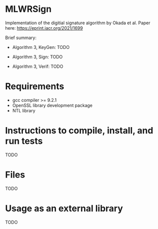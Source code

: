 # MLWRSign

Implementation of the digitial signature algorithm by Okada et al. Paper here: https://eprint.iacr.org/2021/1699

Brief summary:

* Algorithm 3, KeyGen:
TODO

* Algorithm 3, Sign:
TODO

* Algorithm 3, Verif:
TODO

# Requirements
- gcc compiler >= 9.2.1
- OpenSSL library development package
- NTL library

# Instructions to compile, install, and run tests
TODO

# Files
TODO

# Usage as an external library
TODO

